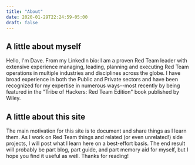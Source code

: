 ```yaml
---
title: "About"
date: 2020-01-29T22:24:59-05:00
draft: false
---
```

## A little about myself

Hello, I'm Dave. From my LinkedIn bio: I am a proven Red Team leader with extensive experience managing, leading, planning and executing Red Team operations in multiple industries and disciplines across the globe. I have broad experience in both the Public and Private sectors and have been recognized for my expertise in numerous ways--most recently by being featured in the "Tribe of Hackers: Red Team Edition" book published by Wiley.

## A little about this site

The main motivation for this site is to document and share things as I learn them. As I work on Red Team things and related (or even unrelated!) side projects, I will post what I learn here on a best-effort basis. The end result will probably be part blog, part guide, and part memory aid for myself, but I hope you find it useful as well. Thanks for reading!
